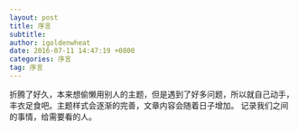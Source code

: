 ```yaml
---
layout: post
title: 序言
subtitle: 
author: igoldenwheat
date: 2016-07-11 14:47:19 +0800
categories: 序言
tag: 序言
---
```


折腾了好久，本来想偷懒用别人的主题，但是遇到了好多问题，所以就自己动手，丰衣足食吧。主题样式会逐渐的完善，文章内容会随着日子增加。
记录我们之间的事情，给需要看的人。
